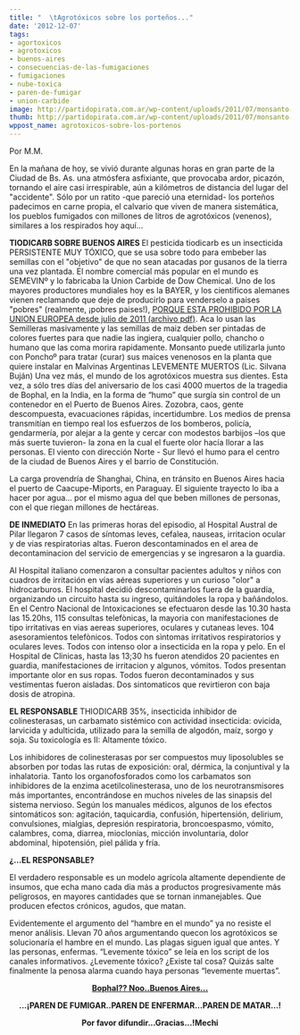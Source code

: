```yaml
---
title: "  \tAgrotóxicos sobre los porteños..."
date: '2012-12-07'
tags:
- agortoxicos
- agrotoxicos
- buenos-aires
- consecuencias-de-las-fumigaciones
- fumigaciones
- nube-toxica
- paren-de-fumigar
- union-carbide
image: http://partidopirata.com.ar/wp-content/uploads/2011/07/monsanto-skull-and-bones1.jpg
thumb: http://partidopirata.com.ar/wp-content/uploads/2011/07/monsanto-skull-and-bones1-150x150.jpg
wppost_name: agrotoxicos-sobre-los-portenos
---
```


Por M.M.

En la mañana de hoy, se vivió durante algunas horas en gran parte de la Ciudad de Bs. As. una atmósfera asfixiante, que provocaba ardor, picazón, tornando el aire casi irrespirable, aún a kilómetros de distancia del lugar del "accidente".
Sólo por un ratito -que pareció una eternidad- los porteños padecimos en carne propia, el calvario que viven de manera sistemática, los pueblos fumigados con millones de litros de agrotóxicos (venenos), similares a los respirados hoy aquí...

<strong>TIODICARB SOBRE BUENOS AIRES </strong>
El pesticida tiodicarb es un insecticida PERSISTENTE MUY TÓXICO, que se usa sobre todo para embeber las semillas con el "objetivo" de que no sean atacadas por gusanos de la tierra una vez plantada.
El nombre comercial más popular en el mundo es SEMEVINº y lo fabricaba la Union Carbide de Dow Chemical.
Uno de los mayores productores mundiales hoy es la BAYER, y los cientificos alemanes vienen reclamando que deje de producirlo para venderselo a paises "pobres" (realmente, ¡pobres paises!), <a href="http://www.imaflora.org/downloads/biblioteca/RAS_Lista_de_Plaguicidas_Prohibidos_Noviembre_2011.pdf" target="_blank">PORQUE ESTA PROHIBIDO POR LA UNION EUROPEA desde
julio de 2011 (archivo pdf)</a>.
Aca lo usan las Semilleras masivamente y las semillas de maiz deben ser pintadas de colores fuertes para que nadie las ingiera, cualquier pollo, chancho o humano que las coma morira rapidamente. Monsanto puede utilizarla junto con Ponchoº para
tratar (curar) sus maices venenosos en la planta que quiere instalar en Malvinas Argentinas LEVEMENTE MUERTOS (Lic. Silvana Buján)
Una vez más, el mundo de los agrotóxicos muestra sus dientes. Esta vez, a sólo tres días del aniversario de los casi 4000 muertos de la tragedia de Bophal, en la India, en la forma de “humo” que surgía sin control de un contenedor en el Puerto de Buenos Aires. Zozobra, caos, gente descompuesta, evacuaciones rápidas, incertidumbre.
Los medios de prensa transmitían en tiempo real los esfuerzos de los bomberos, policía, gendarmería, por alejar a la gente y cercar con modestos barbijos –los que más suerte tuvieron- la zona en la cual el fuerte olor hacía llorar a las personas. El viento con dirección Norte - Sur llevó el humo para el centro de la ciudad de Buenos Aires y el barrio de Constitución.

La carga provendría de Shanghai, China, en tránsito en Buenos Aires hacia el puerto de Caacupe-Miports, en Paraguay. El siguiente trayecto lo iba a hacer por agua… por el mismo agua del que beben millones de personas, con el que riegan millones de hectáreas.

<strong>DE INMEDIATO</strong>
En las primeras horas del episodio, al Hospital Austral de Pilar llegaron 7 casos de síntomas leves, cefalea, nauseas, irritacion ocular y de vias respiratorias altas. Fueron descontaminados en el area de decontaminacion del servicio de emergencias y se ingresaron a la guardia.

Al Hospital italiano comenzaron a consultar pacientes adultos y niños con cuadros de irritación en vías aéreas superiores y un curioso "olor" a hidrocarburos. El hospital decidió descontaminarlos fuera de la guardia, organizando un circuito hasta su ingreso, quitándoles la ropa y bañándolos.
En el Centro Nacional de Intoxicaciones se efectuaron desde las 10.30 hasta las 15.20hs, 115 consultas telefònicas, la mayoria con manifestaciones de tipo irritativas en vias aereas superiores, oculares y cutaneas leves. 104 asesoramientos telefònicos. Todos con sìntomas irritativos respiratorios y oculares leves. Todos con intenso olor a insecticida en la ropa y pelo.
En el Hospital de Clinicas, hasta las 13;30 hs fueron atendidos 20 pacientes en guardia, manifestaciones de irritacion y algunos, vómitos. Todos presentan importante olor en sus ropas. Todos fueron decontaminados y sus vestimentas fueron aisladas. Dos sintomaticos que revirtieron con baja dosis de atropina.

<strong>EL RESPONSABLE</strong>
THIODICARB 35%, insecticida inhibidor de colinesterasas, un carbamato sistémico con actividad insecticida: ovicida, larvicida y adulticida, utilizado para la semilla de algodón, maíz, sorgo y soja. Su toxicología es II: Altamente tóxico.

Los inhibidores de colinesterasas por ser compuestos muy liposolubles se absorben por todas las rutas de exposición: oral, dérmica, la conjuntival y la inhalatoria. Tanto los organofosforados como los carbamatos son inhibidores de la enzima acetilcolinesterasa, uno de los neurotransmisores más importantes, encontrándose en muchos niveles de las sinapsis del sistema nervioso. Según los
manuales médicos, algunos de los efectos sintomáticos son: agitación, taquicardia, confusión, hipertensión, delirium, convulsiones, mialgias, depresión respiratoria, broncoespasmo, vómito, calambres, coma, diarrea, mioclonías, micción involuntaria, dolor abdominal, hipotensión, piel pálida y fría.

<strong> ¿…EL RESPONSABLE?</strong>

El verdadero responsable es un modelo agrícola altamente dependiente de insumos, que echa mano cada dia más a productos progresivamente más peligrosos, en mayores cantidades que se tornan inmanejables. Que producen efectos crónicos, agudos, que matan.

Evidentemente el argumento del “hambre en el mundo” ya no resiste el menor análisis. Llevan 70 años argumentando quecon los agrotóxicos se solucionaría el hambre en el mundo. Las plagas siguen igual que antes. Y las personas, enfermas.
“Levemente tóxico” se leía en los script de los canales informativos. ¿Levemente tóxico? ¿Existe tal cosa? Quizás salte finalmente la penosa alarma cuando haya personas “levemente muertas”.
<p style="text-align: center;"><strong><a href="http://partidopirata.com.ar/7606/3-de-diciembre-dia-mundial-por-el-no-uso-de-plaguicidas">Bophal?? Noo..Buenos Aires...</a></strong></p>
<p style="text-align: center;"><strong>...¡PAREN DE FUMIGAR..PAREN DE ENFERMAR...PAREN DE MATAR...!</strong></p>
<p style="text-align: center;"><strong>Por favor difundir...Gracias...!Mechi</strong></p>
